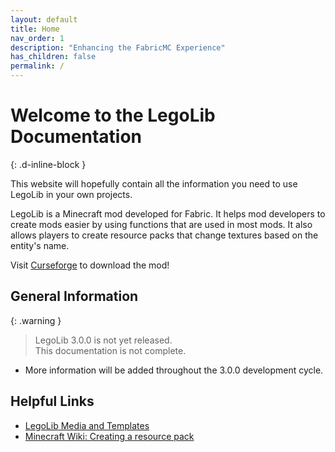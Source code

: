 ```yaml
---
layout: default
title: Home
nav_order: 1
description: "Enhancing the FabricMC Experience"
has_children: false
permalink: /
---
```

# Welcome to the LegoLib Documentation  
{: .d-inline-block }  

This website will hopefully contain all the information you need to use LegoLib in your own projects.  

LegoLib is a Minecraft mod developed for Fabric. It helps mod developers to create mods easier by using functions that are used in most mods. It also allows players to create resource packs that change textures based on the entity's name.  

Visit [Curseforge](https://www.curseforge.com/minecraft/mc-mods/legolib/files) to download the mod!  


## General Information  

{: .warning }  
> LegoLib 3.0.0 is not yet released.  
> This documentation is not complete.  

 - More information will be added throughout the 3.0.0 development cycle.


## Helpful Links  

 - [LegoLib Media and Templates](https://github.com/LegoLib-Fabric/community)  
 - [Minecraft Wiki: Creating a resource pack](https://minecraft.fandom.com/wiki/Tutorials/Creating_a_resource_pack)  
